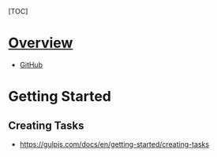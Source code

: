 [TOC]

# [Overview](http://gulpjs.com/)

- [GitHub](https://github.com/gulpjs/gulp)

# Getting Started

## Creating Tasks

- https://gulpjs.com/docs/en/getting-started/creating-tasks
